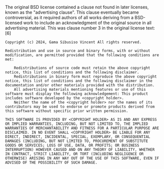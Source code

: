  The original BSD license contained a clause not found in later licenses, known as the "advertising clause". This clause eventually became controversial, as it required authors of all works deriving from a BSD-licensed work to include an acknowledgment of the original source in all advertising material. This was clause number 3 in the original license text:[6]

    Copyright (c) 2024, Gama Sibusiso Vincent All rights reserved.

    Redistribution and use in source and binary forms, with or without modification, are permitted provided that the following conditions are met:

        Redistributions of source code must retain the above copyright notice, this list of conditions and the following disclaimer.
        Redistributions in binary form must reproduce the above copyright notice, this list of conditions and the following disclaimer in the documentation and/or other materials provided with the distribution.
        All advertising materials mentioning features or use of this software must display the following acknowledgement: This product includes software developed by the <copyright holder>.
        Neither the name of the <copyright holder> nor the names of its contributors may be used to endorse or promote products derived from this software without specific prior written permission.

    THIS SOFTWARE IS PROVIDED BY <COPYRIGHT HOLDER> AS IS AND ANY EXPRESS OR IMPLIED WARRANTIES, INCLUDING, BUT NOT LIMITED TO, THE IMPLIED WARRANTIES OF MERCHANTABILITY AND FITNESS FOR A PARTICULAR PURPOSE ARE DISCLAIMED. IN NO EVENT SHALL <COPYRIGHT HOLDER> BE LIABLE FOR ANY DIRECT, INDIRECT, INCIDENTAL, SPECIAL, EXEMPLARY, OR CONSEQUENTIAL DAMAGES (INCLUDING, BUT NOT LIMITED TO, PROCUREMENT OF SUBSTITUTE GOODS OR SERVICES; LOSS OF USE, DATA, OR PROFITS; OR BUSINESS INTERRUPTION) HOWEVER CAUSED AND ON ANY THEORY OF LIABILITY, WHETHER IN CONTRACT, STRICT LIABILITY, OR TORT (INCLUDING NEGLIGENCE OR OTHERWISE) ARISING IN ANY WAY OUT OF THE USE OF THIS SOFTWARE, EVEN IF ADVISED OF THE POSSIBILITY OF SUCH DAMAGE. 